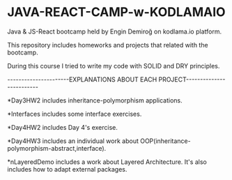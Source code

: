 # JAVA-REACT-CAMP-w-KODLAMAIO

Java & JS-React bootcamp held by Engin Demiroğ on kodlama.io platform. 

This repository includes homeworks and projects that related with the bootcamp.

During this course I tried to write my code with SOLID and DRY principles.

 
 ----------------------EXPLANATIONS ABOUT EACH PROJECT-------------------------
 
 *Day3HW2 includes inheritance-polymorphism applications.
 
 *Interfaces includes some interface exercises.
 
 *Day4HW2 includes Day 4's exercise.
 
 *Day4HW3 includes an individual work about OOP(inheritance-polymorphism-abstract,interface).
 
 *nLayeredDemo includes a work about Layered Architecture. It's also includes how to adapt external packages.

